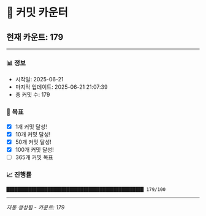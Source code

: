 # 🔢 커밋 카운터

## 현재 카운트: 179

---

### 📊 정보
- 시작일: 2025-06-21
- 마지막 업데이트: 2025-06-21 21:07:39
- 총 커밋 수: 179

### 🎯 목표
- [x] 1개 커밋 달성!
- [x] 10개 커밋 달성!
- [x] 50개 커밋 달성!
- [x] 100개 커밋 달성!
- [ ] 365개 커밋 목표

### 📈 진행률
```
██████████████████████████████████████████████████ 179/100
```

---
*자동 생성됨 - 카운트: 179*
